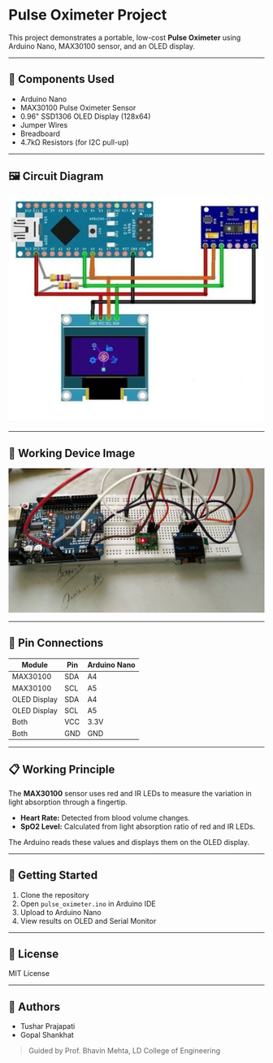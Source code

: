 
# Pulse Oximeter Project

This project demonstrates a portable, low-cost **Pulse Oximeter** using Arduino Nano, MAX30100 sensor, and an OLED display.

---

## 🧰 Components Used
- Arduino Nano
- MAX30100 Pulse Oximeter Sensor
- 0.96" SSD1306 OLED Display (128x64)
- Jumper Wires
- Breadboard
- 4.7kΩ Resistors (for I2C pull-up)

---

## 🖼️ Circuit Diagram

![Circuit Diagram](images/circuit_diagram.jpg)

---

## 📸 Working Device Image

![Working Device](images/working_image.jpg)

---

## 🔌 Pin Connections

| Module        | Pin     | Arduino Nano |
|---------------|---------|---------------|
| MAX30100      | SDA     | A4            |
| MAX30100      | SCL     | A5            |
| OLED Display  | SDA     | A4            |
| OLED Display  | SCL     | A5            |
| Both          | VCC     | 3.3V          |
| Both          | GND     | GND           |

---

## 📋 Working Principle

The **MAX30100** sensor uses red and IR LEDs to measure the variation in light absorption through a fingertip.

- **Heart Rate:** Detected from blood volume changes.
- **SpO2 Level:** Calculated from light absorption ratio of red and IR LEDs.

The Arduino reads these values and displays them on the OLED display.

---

## 🚀 Getting Started

1. Clone the repository
2. Open `pulse_oximeter.ino` in Arduino IDE
3. Upload to Arduino Nano
4. View results on OLED and Serial Monitor

---

## 📎 License
MIT License

---

## 👥 Authors
- Tushar Prajapati
- Gopal Shankhat

> Guided by Prof. Bhavin Mehta, LD College of Engineering
